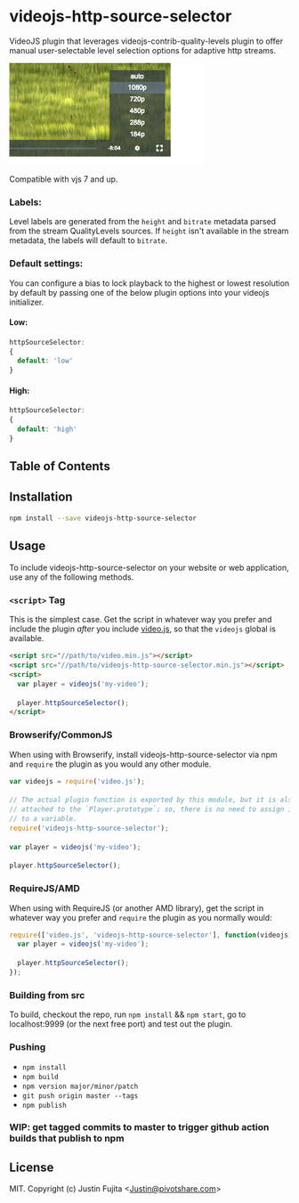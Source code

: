 # videojs-http-source-selector

VideoJS plugin that leverages videojs-contrib-quality-levels plugin to offer manual user-selectable level selection options for adaptive http streams.

![Alt text](doc/images/example.png "Source selector")

Compatible with vjs 7 and up.

### Labels:
Level labels are generated from the ```height``` and ```bitrate``` metadata parsed from the stream QualityLevels sources.  If ```height``` isn't available in the stream metadata, the labels will default to ```bitrate```.

### Default settings:
You can configure a bias to lock playback to the highest or lowest resolution by default by passing one of the below plugin options into your videojs initializer.

#### Low:
```js
httpSourceSelector:
{
  default: 'low'
}
```
#### High:
```js
httpSourceSelector:
{
  default: 'high'
}
```

## Table of Contents

<!-- START doctoc -->
<!-- END doctoc -->
## Installation

```sh
npm install --save videojs-http-source-selector
```

## Usage

To include videojs-http-source-selector on your website or web application, use any of the following methods.

### `<script>` Tag

This is the simplest case. Get the script in whatever way you prefer and include the plugin _after_ you include [video.js][videojs], so that the `videojs` global is available.

```html
<script src="//path/to/video.min.js"></script>
<script src="//path/to/videojs-http-source-selector.min.js"></script>
<script>
  var player = videojs('my-video');

  player.httpSourceSelector();
</script>
```

### Browserify/CommonJS

When using with Browserify, install videojs-http-source-selector via npm and `require` the plugin as you would any other module.

```js
var videojs = require('video.js');

// The actual plugin function is exported by this module, but it is also
// attached to the `Player.prototype`; so, there is no need to assign it
// to a variable.
require('videojs-http-source-selector');

var player = videojs('my-video');

player.httpSourceSelector();
```

### RequireJS/AMD

When using with RequireJS (or another AMD library), get the script in whatever way you prefer and `require` the plugin as you normally would:

```js
require(['video.js', 'videojs-http-source-selector'], function(videojs) {
  var player = videojs('my-video');

  player.httpSourceSelector();
});
```

### Building from src
To build, checkout the repo, run ```npm install``` && ```npm start```,
go to localhost:9999 (or the next free port) and test out the plugin.

### Pushing
* ```npm install```
* ```npm build```
* ```npm version major/minor/patch```
* ```git push origin master --tags```
* ```npm publish```

### WIP: get tagged commits to master to trigger github action builds that publish to npm

## License

MIT. Copyright (c) Justin Fujita &lt;Justin@pivotshare.com&gt;


[videojs]: http://videojs.com/
